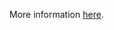 More information [here](https://docs.prismacloud.io/en/enterprise-edition/policy-reference/azure-policies/azure-general-policies/bc-azure-2-30).
